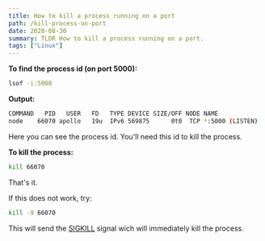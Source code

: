 ```yaml
---
title: How to kill a process running on a port
path: /kill-process-on-port
date: 2020-08-30
summary: TLDR How to kill a process running on a port.
tags: ["Linux"]
---
```


**To find the process id (on port 5000):**

```sh
lsof -i:5000
```

**Output:**

```sh
COMMAND   PID   USER   FD   TYPE DEVICE SIZE/OFF NODE NAME
node    66070 apollo   19u  IPv6 569875      0t0  TCP *:5000 (LISTEN)
```

Here you can see the process id. You'll need this id to kill the process.

**To kill the process:**

```sh
kill 66070
```

That's it.

If this does not work, try:

```sh
kill -9 66070
```

This will send the [SIGKILL](<https://en.wikipedia.org/wiki/Signal_(IPC)#SIGKILL>) signal
wich will immediately kill the process.
